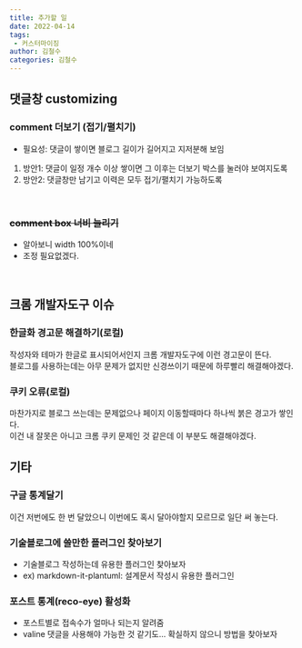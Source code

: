 ```yaml
---
title: 추가할 일
date: 2022-04-14
tags:
 - 커스터마이징
author: 김철수
categories: 김철수
---
```

## 댓글창 customizing
### comment 더보기 (접기/펼치기)
   - 필요성: 댓글이 쌓이면 블로그 길이가 길어지고 지저분해 보임
   1) 방안1: 댓글이 일정 개수 이상 쌓이면 그 이후는 더보기 박스를 눌러야 보여지도록
   2) 방안2: 댓글창만 남기고 이력은 모두 접기/펼치기 가능하도록  
<br>

### ~~comment box 너비 늘리기~~
- 알아보니 width 100%이네
- 조정 필요없겠다.
<br>

## 크롬 개발자도구 이슈

### 한글화 경고문 해결하기(로컬)
작성자와 테마가 한글로 표시되어서인지 크롬 개발자도구에 이런 경고문이 뜬다.  
블로그를 사용하는데는 아무 문제가 없지만 신경쓰이기 때문에 하루빨리 해결해야겠다.  
<!--![경고문](/images/warning.png)-->  

### 쿠키 오류(로컬)
마찬가지로 블로그 쓰는데는 문제없으나 페이지 이동할때마다 하나씩 붉은 경고가 쌓인다.  
이건 내 잘못은 아니고 크롬 쿠키 문제인 것 같은데 이 부분도 해결해야겠다.  
<!--![오류](/images/cromewarning.png)-->


## 기타

### 구글 통계달기
이건 저번에도 한 번 달았으니 이번에도 혹시 달아야할지 모르므로 일단 써 놓는다.

### 기술블로그에 쓸만한 플러그인 찾아보기
- 기술블로그 작성하는데 유용한 플러그인 찾아보자
- ex) markdown-it-plantuml: 설계문서 작성시 유용한 플러그인 

### 포스트 통계(reco-eye) 활성화
- 포스트별로 접속수가 얼마나 되는지 알려줌
- valine 댓글을 사용해야 가능한 것 같기도... 확실하지 않으니 방법을 찾아보자

<comment/>